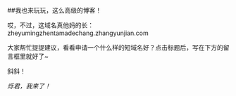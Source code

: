 ##我也来玩玩，这么高级的博客！


哎，不过，这域名真他妈的长：zheyumingzhentamadechang.zhangyunjian.com

大家帮忙提提建议，看看申请一个什么样的短域名好？点击标题后，写在下方的留言框里就好了~

斜斜！

*烁君，我来了！*
